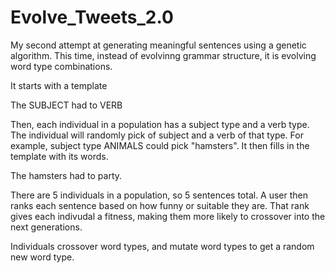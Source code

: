 # Evolve_Tweets_2.0

My second attempt at generating meaningful sentences using a genetic algorithm. This time, instead of evolvinng grammar structure, 
it is evolving word type combinations. 

It starts with a template

The SUBJECT had to VERB

Then, each individual in a population has a subject type and a verb type. The individual will randomly pick of subject and a verb of 
that type. For example, subject type ANIMALS could pick "hamsters". It then fills in the template with its words.

The hamsters had to party.

There are 5 individuals in a population, so 5 sentences total. A user then ranks each sentence based on how funny or suitable they are. 
That rank gives each indivudal a fitness, making them more likely to crossover into the next generations.

Individuals crossover word types, and mutate word types to get a random new word type. 
